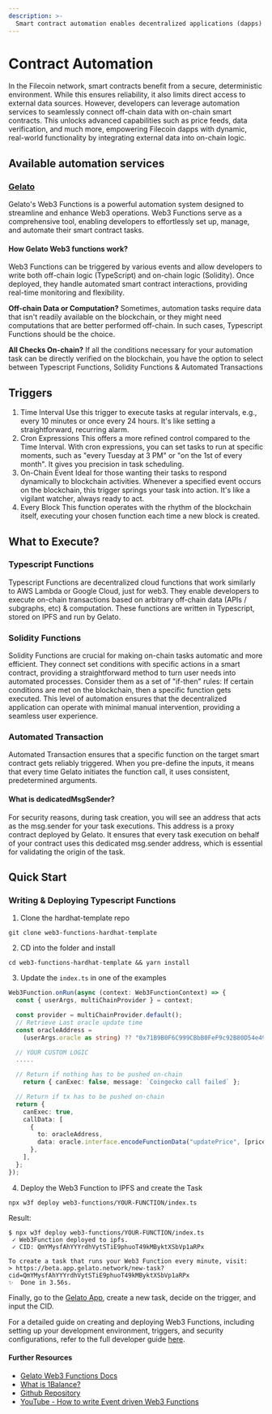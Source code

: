 ```yaml
---
description: >-
  Smart contract automation enables decentralized applications (dapps) to interact with both on-chain and off-chain data in an automated and trustless manner. Automation tools allow developers to build smart contracts that execute predefined actions based on external triggers, eliminating the need for manual intervention while ensuring secure and reliable execution.
---
```


# Contract Automation

In the Filecoin network, smart contracts benefit from a secure, deterministic environment. While this ensures reliability, it also limits direct access to external data sources. However, developers can leverage automation services to seamlessly connect off-chain data with on-chain smart contracts. This unlocks advanced capabilities such as price feeds, data verification, and much more, empowering Filecoin dapps with dynamic, real-world functionality by integrating external data into on-chain logic.

## Available automation services

### [Gelato](https://gelato.network/)

Gelato's Web3 Functions is a powerful automation system designed to streamline and enhance Web3 operations. Web3 Functions serve as a comprehensive tool, enabling developers to effortlessly set up, manage, and automate their smart contract tasks.

#### **How Gelato Web3 functions work?**

Web3 Functions can be triggered by various events and allow developers to write both off-chain logic (TypeScript) and on-chain logic (Solidity). Once deployed, they handle automated smart contract interactions, providing real-time monitoring and flexibility.

**Off-chain Data or Computation?**
Sometimes, automation tasks require data that isn't readily available on the blockchain, or they might need computations that are better performed off-chain. In such cases, Typescript Functions should be the choice.

**All Checks On-chain?**
If all the conditions necessary for your automation task can be directly verified on the blockchain, you have the option to select between Typescript Functions, Solidity Functions & Automated Transactions

## Triggers

1. Time Interval
   Use this trigger to execute tasks at regular intervals, e.g., every 10 minutes or once every 24 hours. It's like setting a straightforward, recurring alarm.
2. Cron Expressions
   This offers a more refined control compared to the Time Interval. With cron expressions, you can set tasks to run at specific moments, such as "every Tuesday at 3 PM" or "on the 1st of every month". It gives you precision in task scheduling.
3. On-Chain Event
   Ideal for those wanting their tasks to respond dynamically to blockchain activities. Whenever a specified event occurs on the blockchain, this trigger springs your task into action. It's like a vigilant watcher, always ready to act.
4. Every Block
   This function operates with the rhythm of the blockchain itself, executing your chosen function each time a new block is created.

## What to Execute?

<!-- <Figure src={require('/docs/build/zkEVM/integrations/automation-off-chain/img/functions.png').default} width="100%" /> -->

### Typescript Functions

Typescript Functions are decentralized cloud functions that work similarly to AWS Lambda or Google Cloud, just for web3. They enable developers to execute on-chain transactions based on arbitrary off-chain data (APIs / subgraphs, etc) & computation. These functions are written in Typescript, stored on IPFS and run by Gelato.

### Solidity Functions

Solidity Functions are crucial for making on-chain tasks automatic and more efficient. They connect set conditions with specific actions in a smart contract, providing a straightforward method to turn user needs into automated processes.
Consider them as a set of "if-then" rules: If certain conditions are met on the blockchain, then a specific function gets executed. This level of automation ensures that the decentralized application can operate with minimal manual intervention, providing a seamless user experience.

### Automated Transaction

Automated Transaction ensures that a specific function on the target smart contract gets reliably triggered. When you pre-define the inputs, it means that every time Gelato initiates the function call, it uses consistent, predetermined arguments.

#### **What is dedicatedMsgSender?**

For security reasons, during task creation, you will see an address that acts as the msg.sender for your task executions. This address is a proxy contract deployed by Gelato. It ensures that every task execution on behalf of your contract uses this dedicated msg.sender address, which is essential for validating the origin of the task.

## Quick Start

### Writing & Deploying Typescript Functions

1. Clone the hardhat-template repo

```shell
git clone web3-functions-hardhat-template
```

2. CD into the folder and install

```shell
cd web3-functions-hardhat-template && yarn install
```

3. Update the `index.ts` in one of the examples

```typescript
Web3Function.onRun(async (context: Web3FunctionContext) => {
  const { userArgs, multiChainProvider } = context;

  const provider = multiChainProvider.default();
  // Retrieve Last oracle update time
  const oracleAddress =
    (userArgs.oracle as string) ?? "0x71B9B0F6C999CBbB0FeF9c92B80D54e4973214da";

  // YOUR CUSTOM LOGIC
  .....

  // Return if nothing has to be pushed on-chain
    return { canExec: false, message: `Coingecko call failed` };

  // Return if tx has to be pushed on-chain
  return {
    canExec: true,
    callData: [
      {
        to: oracleAddress,
        data: oracle.interface.encodeFunctionData("updatePrice", [price]),
      },
    ],
  };
});
```

4. Deploy the Web3 Function to IPFS and create the Task

```shell
npx w3f deploy web3-functions/YOUR-FUNCTION/index.ts
```

Result:

```shell
$ npx w3f deploy web3-functions/YOUR-FUNCTION/index.ts
 ✓ Web3Function deployed to ipfs.
 ✓ CID: QmYMysfAhYYYrdhVytSTiE9phuoT49kMByktXSbVp1aRPx

To create a task that runs your Web3 Function every minute, visit:
> https://beta.app.gelato.network/new-task?cid=QmYMysfAhYYYrdhVytSTiE9phuoT49kMByktXSbVp1aRPx
✨  Done in 3.56s.
```

Finally, go to the [Gelato App](https://app.gelato.app), create a new task, decide on the trigger, and input the CID.

For a detailed guide on creating and deploying Web3 Functions, including setting up your development environment, triggers, and security configurations, refer to the full developer guide [here](https://docs.gelato.network/web3-services/web3-functions/quick-start/writing-typescript-functions).

#### **Further Resources**

- [Gelato Web3 Functions Docs](https://docs.gelato.network/web3-services/web3-functions)
- [What is 1Balance?](https://docs.gelato.network/web3-services/1balance)
- [Github Repository](https://github.com/gelatodigital/how-tos-3-w3f-triggers)
- [YouTube - How to write Event driven Web3 Functions](https://www.youtube.com/watch?v=7UpqGsANsBQ&ab_channel=JavierDonoso)
